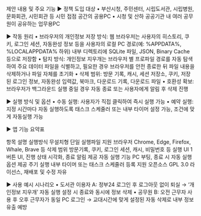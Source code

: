 제안 내용 및 주요 기능
▶ 정책 도입 대상
• 부산시청, 주민센터, 시립도서관, 시립병원, 문화회관, 시민회관 등 시민 접점 공간의 공용PC
• 시청 및 산하 공공기관 내 여러 공무원이 공유하는 업무용PC

▶ 작동 원리
• 브라우저의 개인정보 저장 방식: 웹 브라우저는 사용자의 히스토리, 쿠키, 로그인 세션, 자동완성 정보 등을 사용자의 로컬 PC 경로(예: %APPDATA%, %LOCALAPPDATA% 하위) 내부 디렉토리에 SQLite 파일, JSON, Binary Cache 등으로 저장함
• 탐지 방식: 개인정보 지우개는 브라우저 별 프로파일 경로를 자동 탐색하여 주요 데이터 파일을 식별하고, 필요한 경우 브라우저를 안전 종료한 뒤 파일 내용을 삭제하거나 파일 자체를 초기화
• 삭제 범위: 방문 기록, 캐시, 세션 저장소, 쿠키, 저장된 로그인 정보, 자동완성 입력값, 북마크, 다운로드 기록, 다운로드 파일 
• 호환성 확보: 브라우저가 백그라운드 실행 중일 경우 자동 종료 또는 사용자에게 알림 후 삭제 진행

▶ 실행 방식 및 옵션
• 수동 실행: 사용자가 직접 클릭하여 즉시 실행 가능
• 예약 실행: 지정 시간마다 자동 실행하도록 태스크 스케줄러 또는 내부 타이머 설정 가능, 조건에 맞게 자동실행 가능

▶ 앱 기능 요약표

항목
설명
실행방식
무설치형 단일 실행파일 
지원 브라우저
Chrome, Edge, Firefox, Whale, Brave 등
삭제 범위
방문기록, 쿠키, 로그인 세션, 캐시, 비밀번호 등
실행 UI
1버튼 UI, 진행 상태 시각화, 종료 알림 제공
자동 실행 기능
PC 부팅, 종료 시 자동 실행 옵션 제공
주기 실행
내부 타이머 또는 태스크 스케줄러 등록 지원
오픈소스
GPL 3.0 라이선스, 재배포 및 수정 자유


▶ 사용 예시 시나리오
• 도서관 이용자 A: 정부24 로그인 후 로그아웃 없이 퇴실 → ‘개인정보 지우개’ 자동 실행 설정 시 종료와 동시에 정보 삭제
• 공무원 B: 오전 근무자 사용 후 오후 근무자가 동일 PC 로그인 → 교대시간에 맞게 설정된 자동 삭제로 내부 정보 유출 예방